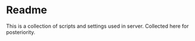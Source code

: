 # Readme
This is a collection of scripts and settings used in server. Collected
here for posteriority.

